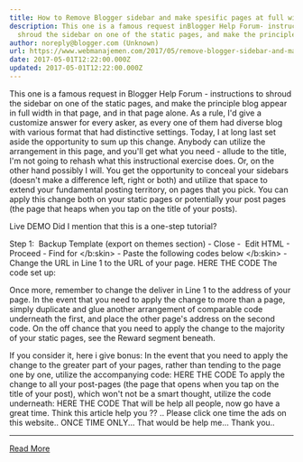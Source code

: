 ```yaml
---
title: How to Remove Blogger sidebar and make spesific pages at full width
description: This one is a famous request inBlogger Help Forum- instructions to
  shroud the sidebar on one of the static pages, and make the principle
author: noreply@blogger.com (Unknown)
url: https://www.webmanajemen.com/2017/05/remove-blogger-sidebar-and-maximize-main-pages-content.html
date: 2017-05-01T12:22:00.000Z
updated: 2017-05-01T12:22:00.000Z
---
```


This one is a famous request in Blogger Help Forum - instructions to shroud the sidebar on one of the static pages, and make the principle blog appear in full width in that page, and in that page alone. As a rule, I'd give a customize answer for every asker, as every one of them had diverse blog with various format that had distinctive settings. Today, I at long last set aside the opportunity to sum up this change. Anybody can utilize the arrangement in this page, and you'll get what you need - allude to the title, I'm not going to rehash what this instructional exercise does. Or, on the other hand possibly I will. You get the opportunity to conceal your sidebars (doesn't make a difference left, right or both) and utilize that space to extend your fundamental posting territory, on pages that you pick. You can apply this change both on your static pages or potentially your post pages (the page that heaps when you tap on the title of your posts).


Live DEMO
Did I mention that this is a one-step tutorial?

Step 1: 
Backup Template (export on themes section) - Close -  Edit HTML - Proceed - Find for </b:skin> - Paste the following codes below </b:skin> - Change the URL in Line 1 to the URL of your page.
HERE THE CODE
The code set up:




Once more, remember to change the deliver in Line 1 to the address of your page. In the event that you need to apply the change to more than a page, simply duplicate and glue another arrangement of comparable code underneath the first, and place the other page's address on the second code. On the off chance that you need to apply the change to the majority of your static pages, see the Reward segment beneath.

If you consider it, here i give bonus:
In the event that you need to apply the change to the greater part of your pages, rather than tending to the page one by one, utilize the accompanying code:
HERE THE CODE
To apply the change to all your post-pages (the page that opens when you tap on the title of your post), which won't not be a smart thought, utilize the code underneath:
HERE THE CODE
That will be help all people, now go have a great time.
Think this article help you ?? .. Please click one time the ads on this website.. ONCE TIME ONLY... That would be help me... Thank you..<hr/> <a href="https://www.webmanajemen.com/2017/05/remove-blogger-sidebar-and-maximize-main-pages-content.html" rel="follow" class="button" id="read-more">Read More</a>